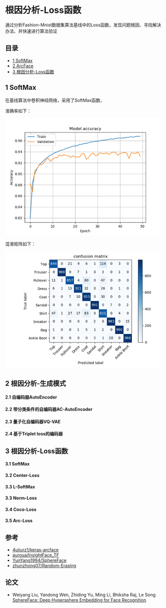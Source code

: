# 根因分析-Loss函数

通过分析Fashion-Mnist数据集算法基线中的Loss函数，发现问题根因、寻找解决办法、并快速进行算法验证

## 目录
- [1 SoftMax](https://github.com/DenseAI/deep-learning-and-fashion-mnist#1-数据集基线)
- [2 ArcFace](https://github.com/DenseAI/deep-learning-and-fashion-mnist#1-数据集基线)
- [3 根因分析-Loss函数](https://github.com/DenseAI/deep-learning-and-fashion-mnist#1-数据集基线)

## 1 SoftMax
在基线算法中卷积神经网络，采用了SoftMax函数，

准确率如下：
<p align="center">
  <img width="640" src="/loss/softmax/images/softmax_acc.png" "softmax_acc">
</p>
混淆矩阵如下：
<p align="center">
  <img width="640" src="/loss/softmax/images/softmax_confusion_matrix.png" "softmax_acc">
</p>



## 2 根因分析-生成模式

#### 2.1 自编码器AutoEncoder
#### 2.2 带分类条件的自编码器AC-AutoEncoder
#### 2.3 量子化自编码器VQ-VAE
#### 2.4 基于Triplet loss的编码器

## 3 根因分析-Loss函数

#### 3.1 SoftMax
#### 3.2 Center-Loss 
#### 3.3 L-SoftMax
#### 3.3 Norm-Loss
#### 3.4 Coco-Loss
#### 3.5 Arc-Loss

## 参考

- [4uiiurz1/keras-arcface ](https://github.com/4uiiurz1/keras-arcface)
- [auroua/InsightFace_TF ](https://github.com/auroua/InsightFace_TF)
- [YunYang1994/SphereFace](https://github.com/YunYang1994/SphereFace)
- [zhunzhong07/Random-Erasing ](https://github.com/zhunzhong07/Random-Erasing)


## 论文
- Weiyang Liu, Yandong Wen, Zhiding Yu, Ming Li, Bhiksha Raj, Le Song [SphereFace: Deep Hypersphere Embedding for Face Recognition](https://arxiv.org/abs/1704.08063) 